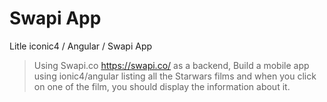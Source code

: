 # Swapi App
Litle iconic4 / Angular / Swapi App

> Using Swapi.co https://swapi.co/ as a backend, Build a mobile app using ionic4/angular listing all the Starwars films and when you click on one of the film, you should display the information about it.
